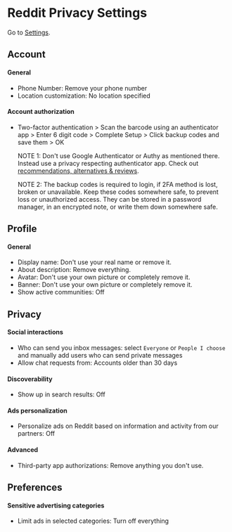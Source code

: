 # Reddit Privacy Settings

Go to [Settings](https://www.reddit.com/settings/account).



## Account

#### General
- Phone Number: Remove your phone number
- Location customization: No location specified

#### Account authorization
- Two-factor authentication > Scan the barcode using an authenticator app > Enter 6 digit code > Complete Setup > Click backup codes and save them > OK

    NOTE 1: Don't use Google Authenticator or Authy as mentioned there. Instead use a privacy respecting authenticator app. Check out [recommendations, alternatives & reviews](https://github.com/StellarSand/privacy-settings#recommendations-alternatives--reviews).

    NOTE 2: The backup codes is required to login, if 2FA method is lost, broken or unavailable. Keep these codes somewhere safe, to prevent loss or unauthorized access. They can be stored in a password manager, in an encrypted note, or write them down somewhere safe.



## Profile

#### General
- Display name: Don't use your real name or remove it.
- About description: Remove everything.
- Avatar: Don't use your own picture or completely remove it.
- Banner: Don't use your own picture or completely remove it.
- Show active communities: Off



## Privacy

#### Social interactions
- Who can send you inbox messages: select `Everyone` or `People I choose` and manually add users who can send private messages
- Allow chat requests from: Accounts older than 30 days

#### Discoverability
- Show up in search results: Off

#### Ads personalization
- Personalize ads on Reddit based on information and activity from our partners: Off

#### Advanced
- Third-party app authorizations: Remove anything you don't use.



## Preferences

#### Sensitive advertising categories
- Limit ads in selected categories: Turn off everything